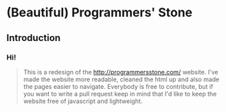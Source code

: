 # (Beautiful) Programmers' Stone

## Introduction

### Hi! 

> This is a redesign of the http://programmersstone.com/ website. I've made the website more readable, cleaned the html up and also made the pages easier to navigate. Everybody is free to contribute, but if you want to write a pull request keep in mind that I'd like to keep the website free of javascript and lightweight.
